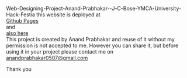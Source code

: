 Web-Designing-Project-Anand-Prabhakar--J-C-Bose-YMCA-University-Hack-Festia
this website is deployed at <br>
[Github Pages](git.io/jtnvu)  <br>
and <br>
[also here](http://digifesta.surge.sh/)
<br>
This project is created by Anand Prabhakar and reuse of it without my permission is not accepted to me.
However you can share it, but before using it in your project please contact me on anandprabhakar0507@gmail.com

Thank you
 
